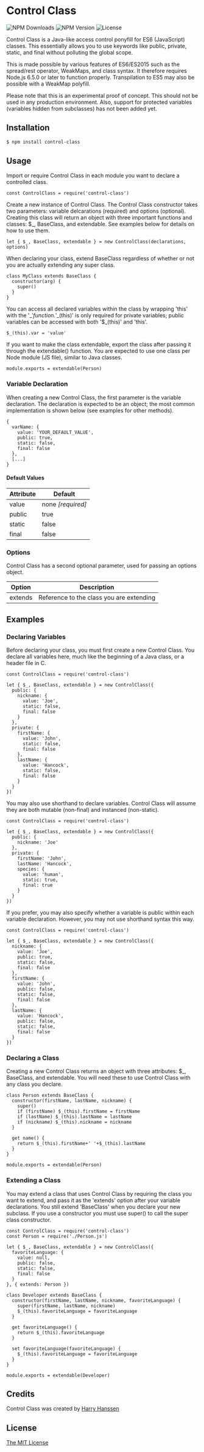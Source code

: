 # Control Class
![NPM Downloads](https://img.shields.io/npm/dt/control-class.svg)
![NPM Version](https://img.shields.io/npm/v/control-class.svg)
![License](https://img.shields.io/npm/l/control-class.svg)

Control Class is a Java-like access control ponyfill for ES6 (JavaScript) classes. This essentially allows you to use keywords like public, private, static, and final without polluting the global scope.

This is made possible by various features of ES6/ES2015 such as the spread/rest operator, WeakMaps, and class syntax. It therefore requires Node.js 6.5.0 or later to function properly. Transpilation to ES5 may also be possible with a WeakMap polyfill.

Please note that this is an experimental proof of concept. This should not be used in any production environment. Also, support for protected variables (variables hidden from subclasses) has not been added yet.
## Installation
```bash
$ npm install control-class
```
## Usage
Import or require Control Class in each module you want to declare a controlled class.
```node
const ControlClass = require('control-class')
```
Create a new instance of Control Class. The Control Class constructor takes two parameters: variable delcarations (required) and options (optional). Creating this class will return an object with three important functions and classes: $_, BaseClass, and extendable. See examples below for details on how to use them.
```node
let { $_, BaseClass, extendable } = new ControlClass(declarations, options)
```
When declaring your class, extend BaseClass regardless of whether or not you are actually extending any super class.
```node
class MyClass extends BaseClass {
  constructor(arg) {
    super()
  }
}
```
You can access all declared variables within the class by wrapping 'this' with the '$\_' function. '$\_(this)' is only required for private variables; public variables can be accessed with both '$_(this)' and 'this'.
```node
$_(this).var = 'value'
```
If you want to make the class extendable, export the class after passing it through the extendable() function. You are expected to use one class per Node module (JS file), similar to Java classes.
```node
module.exports = extendable(Person)
```
### Variable Declaration
When creating a new Control Class, the first parameter is the variable declaration. The declaration is expected to be an object; the most common implementation is shown below (see examples for other methods).
```node
{
  varName: {
    value: 'YOUR_DEFAULT_VALUE',
    public: true,
    static: false,
    final: false
  },
  [...]
}
```
#### Default Values
Attribute | Default
------------ | -------------
value | none *[required]*
public | true
static | false
final | false
### Options
Control Class has a second optional parameter, used for passing an options object.

Option | Description
------------ | -------------
extends | Reference to the class you are extending
## Examples
### Declaring Variables
Before declaring your class, you must first create a new Control Class. You declare all variables here, much like the beginning of a Java class, or a header file in C.
```node
const ControlClass = require('control-class')

let { $_, BaseClass, extendable } = new ControlClass({
  public: {
    nickname: {
      value: 'Joe',
      static: false,
      final: false
    }
  },
  private: {
    firstName: {
      value: 'John',
      static: false,
      final: false
    },
    lastName: {
      value: 'Hancock',
      static: false,
      final: false
    }
  }
})
```
You may also use shorthand to declare variables. Control Class will assume they are both mutable (non-final) and instanced (non-static).
```node
const ControlClass = require('control-class')

let { $_, BaseClass, extendable } = new ControlClass({
  public: {
    nickname: 'Joe'
  },
  private: {
    firstName: 'John',
    lastName: 'Hancock',
    species: {
      value: 'human',
      static: true,
      final: true
    }
  }
})
```
If you prefer, you may also specify whether a variable is public within each variable declaration. However, you may not use shorthand syntax this way.
```node
const ControlClass = require('control-class')

let { $_, BaseClass, extendable } = new ControlClass({
  nickname: {
    value: 'Joe',
    public: true,
    static: false,
    final: false
  },
  firstName: {
    value: 'John',
    public: false,
    static: false,
    final: false
  },
  lastName: {
    value: 'Hancock',
    public: false,
    static: false,
    final: false
  }
})
```
### Declaring a Class
Creating a new Control Class returns an object with three attributes: $_, BaseClass, and extendable. You will need these to use Control Class with any class you declare.
```node
class Person extends BaseClass {
  constructor(firstName, lastName, nickname) {
    super()
    if (firstName) $_(this).firstName = firstName
    if (lastName) $_(this).lastName = lastName
    if (nickname) $_(this).nickname = nickname
  }

  get name() {
    return $_(this).firstName+' '+$_(this).lastName
  }
}

module.exports = extendable(Person)
```
### Extending a Class
You may extend a class that uses Control Class by requiring the class you want to extend, and pass it as the 'extends' option after your variable declarations. You still extend 'BaseClass' when you declare your new subclass. If you use a constructor you must use super() to call the super class constructor.
```node
const ControlClass = require('control-class')
const Person = require('./Person.js')

let { $_, BaseClass, extendable } = new ControlClass({
  favoriteLanguage: {
    value: null,
    public: false,
    static: false,
    final: false
  }
}, { extends: Person })

class Developer extends BaseClass {
  constructor(firstName, lastName, nickname, favoriteLanguage) {
    super(firstName, lastName, nickname)
    $_(this).favoriteLanguage = favoriteLanguage
  }

  get favoriteLanguage() {
    return $_(this).favoriteLanguage
  }

  set favoriteLanguage(favoriteLanguage) {
    $_(this).favoriteLanguage = favoriteLanguage
  }
}

module.exports = extendable(Developer)
```
## Credits
Control Class was created by [Harry Hanssen](http://hzn.la)
## License
[The MIT License](http://opensource.org/licenses/MIT)
